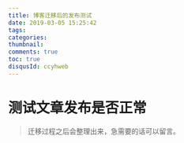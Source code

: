 ```yaml
---
title: 博客迁移后的发布测试
date: 2019-03-05 15:25:42
tags: 
categories:  
thumbnail: 
comments: true
toc: true
disqusId: ccyhweb
---
```

# 测试文章发布是否正常



> 迁移过程之后会整理出来，急需要的话可以留言。
<!-- more -->
